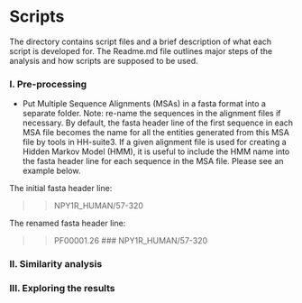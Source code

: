 # Scripts
The directory contains script files and a brief description of what each script is developed for.
The Readme.md file outlines major steps of the analysis and how scripts are supposed to be used.

### I. Pre-processing

* Put Multiple Sequence Alignments (MSAs) in a fasta format into a separate folder. Note: re-name the sequences in the alignment files if necessary.
  By default, the fasta header line of the first sequence in each MSA file becomes the name for all the entities generated from this MSA file by tools in HH-suite3.
  If a given alignment file is used for creating a Hidden Markov Model (HMM), it is useful to include the HMM name into the fasta header line for each sequence in the MSA file. Please see an example below.

The initial fasta header line:
>>NPY1R_HUMAN/57-320

The renamed fasta header line:
>>PF00001.26 ### NPY1R_HUMAN/57-320

### II. Similarity analysis


### III. Exploring the results
